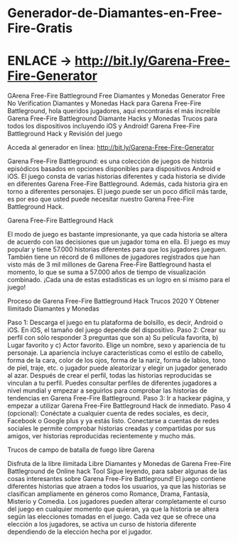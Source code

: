 # Generador-de-Diamantes-en-Free-Fire-Gratis
# ENLACE → http://bit.ly/Garena-Free-Fire-Generator

GArena Free-Fire Battleground Free Diamantes y Monedas Generator Free No Verification Diamantes y Monedas Hack para Garena Free-Fire Battleground, hola queridos jugadores, aquí encontrarás el más increíble Garena Free-Fire Battleground Diamante Hacks y Monedas Trucos para todos los dispositivos incluyendo iOS y Android! Garena Free-Fire Battleground Hack y Revisión del juego

Acceda al generador en línea: http://bit.ly/Garena-Free-Fire-Generator

Garena Free-Fire Battleground: es una colección de juegos de historia episódicos basados en opciones disponibles para dispositivos Android e iOS. El juego consta de varias historias diferentes y cada historia se divide en diferentes Garena Free-Fire Battleground. Además, cada historia gira en torno a diferentes personajes. El juego puede ser un poco difícil más tarde, es por eso que usted puede necesitar nuestro Garena Free-Fire Battleground Hack.

Garena Free-Fire Battleground Hack

El modo de juego es bastante impresionante, ya que cada historia se altera de acuerdo con las decisiones que un jugador toma en ella. El juego es muy popular y tiene 57.000 historias diferentes para que los jugadores jueguen. También tiene un récord de 6 millones de jugadores registrados que han visto más de 3 mil millones de Garena Free-Fire Battleground hasta el momento, lo que se suma a 57.000 años de tiempo de visualización combinado. ¡Cada una de estas estadísticas es un logro en sí mismo para el juego!

Proceso de Garena Free-Fire Battleground Hack Trucos 2020 Y Obtener Ilimitado Diamantes y Monedas

Paso 1: Descarga el juego en tu plataforma de bolsillo, es decir, Android o iOS. En iOS, el tamaño del juego depende del dispositivo.
Paso 2: Crear su perfil con sólo responder 3 preguntas que son a) Su película favorita, b) Lugar favorito y c) Actor favorito. Elige un nombre, sexo y apariencia de tu personaje. La apariencia incluye características como el estilo de cabello, forma de la cara, color de los ojos, forma de la nariz, forma de labios, tono de piel, traje, etc. o jugador puede aleatorizar y elegir un jugador generado al azar. Después de crear el perfil, todas las historias reproducidas se vinculan a tu perfil. Puedes consultar perfiles de diferentes jugadores a nivel mundial y empezar a seguirlos para comprobar las historias de tendencias en Garena Free-Fire Battleground.
Paso 3: Ir a hackear página, y empezar a utilizar Garena Free-Fire Battleground Hack de inmediato.
Paso 4 (opcional): Conéctate a cualquier cuenta de redes sociales, es decir, Facebook o Google plus y ya estás listo. Conectarse a cuentas de redes sociales le permite comprobar historias creadas y compartidas por sus amigos, ver historias reproducidas recientemente y mucho más.

Trucos de campo de batalla de fuego libre Garena

Disfruta de la libre ilimitada Libre Diamantes y Monedas de Garena Free-Fire Battleground de Online hack Tool
Sigue leyendo, para saber algunas de las cosas interesantes sobre Garena Free-Fire Battleground!
El juego contiene diferentes historias que atraen a todos los usuarios, ya que las historias se clasifican ampliamente en géneros como Romance, Drama, Fantasía, Misterio y Comedia.
Los jugadores pueden alterar completamente el curso del juego en cualquier momento que quieran, ya que la historia se altera según las elecciones tomadas en el juego. Cada vez que se ofrece una elección a los jugadores, se activa un curso de historia diferente dependiendo de la elección hecha por el jugador.
